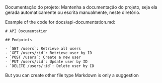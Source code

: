 Documentação do projeto: Mantenha a documentação do projeto, seja ela gerada automaticamente ou escrita manualmente, neste diretório.

Example of the code for docs/api-documentation.md:
```
# API Documentation

## Endpoints

- `GET /users`: Retrieve all users
- `GET /users/:id`: Retrieve user by ID
- `POST /users`: Create a new user
- `PUT /users/:id`: Update user by ID
- `DELETE /users/:id`: Delete user by ID
```

But you can create other file type Markdown is only a suggestion
